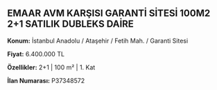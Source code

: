 ## EMAAR AVM KARŞISI GARANTİ SİTESİ 100M2 2+1 SATILIK DUBLEKS DAİRE

**Konum:** İstanbul Anadolu / Ataşehir / Fetih Mah. / Garanti Sitesi

**Fiyat:** 6.400.000 TL

**Özellikler:** 2+1 | 100 m² | 1. Kat

**İlan Numarası:** P37348572
